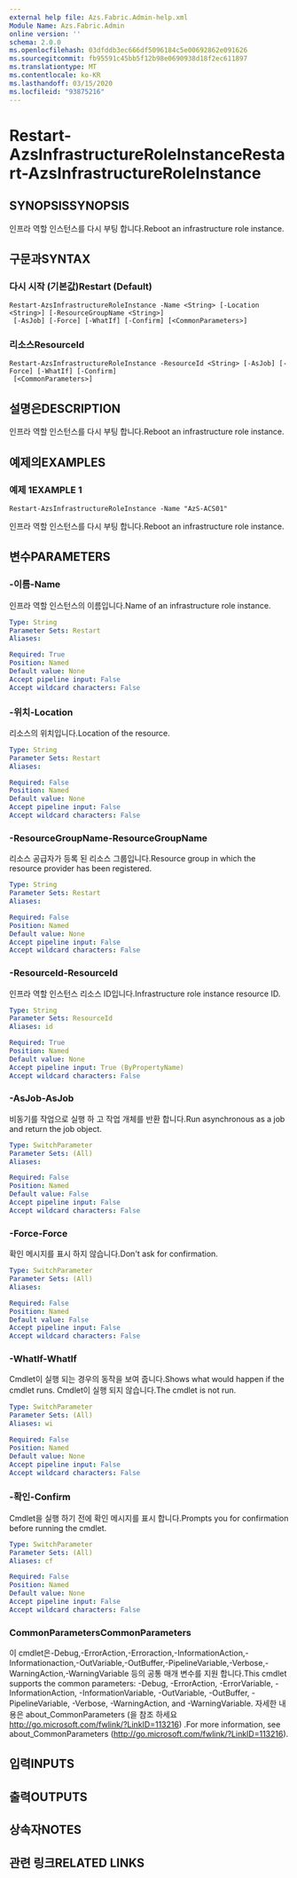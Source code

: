 ```yaml
---
external help file: Azs.Fabric.Admin-help.xml
Module Name: Azs.Fabric.Admin
online version: ''
schema: 2.0.0
ms.openlocfilehash: 03dfddb3ec666df5096184c5e00692862e091626
ms.sourcegitcommit: fb95591c45bb5f12b98e0690938d18f2ec611897
ms.translationtype: MT
ms.contentlocale: ko-KR
ms.lasthandoff: 03/15/2020
ms.locfileid: "93875216"
---
```

# <span data-ttu-id="f3bb4-101">Restart-AzsInfrastructureRoleInstance</span><span class="sxs-lookup"><span data-stu-id="f3bb4-101">Restart-AzsInfrastructureRoleInstance</span></span>

## <span data-ttu-id="f3bb4-102">SYNOPSIS</span><span class="sxs-lookup"><span data-stu-id="f3bb4-102">SYNOPSIS</span></span>
<span data-ttu-id="f3bb4-103">인프라 역할 인스턴스를 다시 부팅 합니다.</span><span class="sxs-lookup"><span data-stu-id="f3bb4-103">Reboot an infrastructure role instance.</span></span>

## <span data-ttu-id="f3bb4-104">구문과</span><span class="sxs-lookup"><span data-stu-id="f3bb4-104">SYNTAX</span></span>

### <span data-ttu-id="f3bb4-105">다시 시작 (기본값)</span><span class="sxs-lookup"><span data-stu-id="f3bb4-105">Restart (Default)</span></span>
```
Restart-AzsInfrastructureRoleInstance -Name <String> [-Location <String>] [-ResourceGroupName <String>]
 [-AsJob] [-Force] [-WhatIf] [-Confirm] [<CommonParameters>]
```

### <span data-ttu-id="f3bb4-106">리소스</span><span class="sxs-lookup"><span data-stu-id="f3bb4-106">ResourceId</span></span>
```
Restart-AzsInfrastructureRoleInstance -ResourceId <String> [-AsJob] [-Force] [-WhatIf] [-Confirm]
 [<CommonParameters>]
```

## <span data-ttu-id="f3bb4-107">설명은</span><span class="sxs-lookup"><span data-stu-id="f3bb4-107">DESCRIPTION</span></span>
<span data-ttu-id="f3bb4-108">인프라 역할 인스턴스를 다시 부팅 합니다.</span><span class="sxs-lookup"><span data-stu-id="f3bb4-108">Reboot an infrastructure role instance.</span></span>

## <span data-ttu-id="f3bb4-109">예제의</span><span class="sxs-lookup"><span data-stu-id="f3bb4-109">EXAMPLES</span></span>

### <span data-ttu-id="f3bb4-110">예제 1</span><span class="sxs-lookup"><span data-stu-id="f3bb4-110">EXAMPLE 1</span></span>
```
Restart-AzsInfrastructureRoleInstance -Name "AzS-ACS01"
```

<span data-ttu-id="f3bb4-111">인프라 역할 인스턴스를 다시 부팅 합니다.</span><span class="sxs-lookup"><span data-stu-id="f3bb4-111">Reboot an infrastructure role instance.</span></span>

## <span data-ttu-id="f3bb4-112">변수</span><span class="sxs-lookup"><span data-stu-id="f3bb4-112">PARAMETERS</span></span>

### <span data-ttu-id="f3bb4-113">-이름</span><span class="sxs-lookup"><span data-stu-id="f3bb4-113">-Name</span></span>
<span data-ttu-id="f3bb4-114">인프라 역할 인스턴스의 이름입니다.</span><span class="sxs-lookup"><span data-stu-id="f3bb4-114">Name of an infrastructure role instance.</span></span>

```yaml
Type: String
Parameter Sets: Restart
Aliases:

Required: True
Position: Named
Default value: None
Accept pipeline input: False
Accept wildcard characters: False
```

### <span data-ttu-id="f3bb4-115">-위치</span><span class="sxs-lookup"><span data-stu-id="f3bb4-115">-Location</span></span>
<span data-ttu-id="f3bb4-116">리소스의 위치입니다.</span><span class="sxs-lookup"><span data-stu-id="f3bb4-116">Location of the resource.</span></span>

```yaml
Type: String
Parameter Sets: Restart
Aliases:

Required: False
Position: Named
Default value: None
Accept pipeline input: False
Accept wildcard characters: False
```

### <span data-ttu-id="f3bb4-117">-ResourceGroupName</span><span class="sxs-lookup"><span data-stu-id="f3bb4-117">-ResourceGroupName</span></span>
<span data-ttu-id="f3bb4-118">리소스 공급자가 등록 된 리소스 그룹입니다.</span><span class="sxs-lookup"><span data-stu-id="f3bb4-118">Resource group in which the resource provider has been registered.</span></span>

```yaml
Type: String
Parameter Sets: Restart
Aliases:

Required: False
Position: Named
Default value: None
Accept pipeline input: False
Accept wildcard characters: False
```

### <span data-ttu-id="f3bb4-119">-ResourceId</span><span class="sxs-lookup"><span data-stu-id="f3bb4-119">-ResourceId</span></span>
<span data-ttu-id="f3bb4-120">인프라 역할 인스턴스 리소스 ID입니다.</span><span class="sxs-lookup"><span data-stu-id="f3bb4-120">Infrastructure role instance resource ID.</span></span>

```yaml
Type: String
Parameter Sets: ResourceId
Aliases: id

Required: True
Position: Named
Default value: None
Accept pipeline input: True (ByPropertyName)
Accept wildcard characters: False
```

### <span data-ttu-id="f3bb4-121">-AsJob</span><span class="sxs-lookup"><span data-stu-id="f3bb4-121">-AsJob</span></span>
<span data-ttu-id="f3bb4-122">비동기를 작업으로 실행 하 고 작업 개체를 반환 합니다.</span><span class="sxs-lookup"><span data-stu-id="f3bb4-122">Run asynchronous as a job and return the job object.</span></span>

```yaml
Type: SwitchParameter
Parameter Sets: (All)
Aliases:

Required: False
Position: Named
Default value: False
Accept pipeline input: False
Accept wildcard characters: False
```

### <span data-ttu-id="f3bb4-123">-Force</span><span class="sxs-lookup"><span data-stu-id="f3bb4-123">-Force</span></span>
<span data-ttu-id="f3bb4-124">확인 메시지를 표시 하지 않습니다.</span><span class="sxs-lookup"><span data-stu-id="f3bb4-124">Don't ask for confirmation.</span></span>

```yaml
Type: SwitchParameter
Parameter Sets: (All)
Aliases:

Required: False
Position: Named
Default value: False
Accept pipeline input: False
Accept wildcard characters: False
```

### <span data-ttu-id="f3bb4-125">-WhatIf</span><span class="sxs-lookup"><span data-stu-id="f3bb4-125">-WhatIf</span></span>
<span data-ttu-id="f3bb4-126">Cmdlet이 실행 되는 경우의 동작을 보여 줍니다.</span><span class="sxs-lookup"><span data-stu-id="f3bb4-126">Shows what would happen if the cmdlet runs.</span></span>
<span data-ttu-id="f3bb4-127">Cmdlet이 실행 되지 않습니다.</span><span class="sxs-lookup"><span data-stu-id="f3bb4-127">The cmdlet is not run.</span></span>

```yaml
Type: SwitchParameter
Parameter Sets: (All)
Aliases: wi

Required: False
Position: Named
Default value: None
Accept pipeline input: False
Accept wildcard characters: False
```

### <span data-ttu-id="f3bb4-128">-확인</span><span class="sxs-lookup"><span data-stu-id="f3bb4-128">-Confirm</span></span>
<span data-ttu-id="f3bb4-129">Cmdlet을 실행 하기 전에 확인 메시지를 표시 합니다.</span><span class="sxs-lookup"><span data-stu-id="f3bb4-129">Prompts you for confirmation before running the cmdlet.</span></span>

```yaml
Type: SwitchParameter
Parameter Sets: (All)
Aliases: cf

Required: False
Position: Named
Default value: None
Accept pipeline input: False
Accept wildcard characters: False
```

### <span data-ttu-id="f3bb4-130">CommonParameters</span><span class="sxs-lookup"><span data-stu-id="f3bb4-130">CommonParameters</span></span>
<span data-ttu-id="f3bb4-131">이 cmdlet은-Debug,-ErrorAction,-Erroraction,-InformationAction,-Informationaction,-OutVariable,-OutBuffer,-PipelineVariable,-Verbose,-WarningAction,-WarningVariable 등의 공통 매개 변수를 지원 합니다.</span><span class="sxs-lookup"><span data-stu-id="f3bb4-131">This cmdlet supports the common parameters: -Debug, -ErrorAction, -ErrorVariable, -InformationAction, -InformationVariable, -OutVariable, -OutBuffer, -PipelineVariable, -Verbose, -WarningAction, and -WarningVariable.</span></span> <span data-ttu-id="f3bb4-132">자세한 내용은 about_CommonParameters (을 참조 하세요 http://go.microsoft.com/fwlink/?LinkID=113216) .</span><span class="sxs-lookup"><span data-stu-id="f3bb4-132">For more information, see about_CommonParameters (http://go.microsoft.com/fwlink/?LinkID=113216).</span></span>

## <span data-ttu-id="f3bb4-133">입력</span><span class="sxs-lookup"><span data-stu-id="f3bb4-133">INPUTS</span></span>

## <span data-ttu-id="f3bb4-134">출력</span><span class="sxs-lookup"><span data-stu-id="f3bb4-134">OUTPUTS</span></span>

## <span data-ttu-id="f3bb4-135">상속자</span><span class="sxs-lookup"><span data-stu-id="f3bb4-135">NOTES</span></span>

## <span data-ttu-id="f3bb4-136">관련 링크</span><span class="sxs-lookup"><span data-stu-id="f3bb4-136">RELATED LINKS</span></span>
